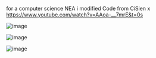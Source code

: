 for a computer science NEA i modified Code from 
CiSien x https://www.youtube.com/watch?v=AAoa-__7mrE&t=0s

![image](https://github.com/user-attachments/assets/923ba95f-52df-4b5f-b0a2-d985b98a667b)

![image](https://github.com/user-attachments/assets/9b98a6d1-76c9-4961-be66-6c4b8158cd06)

![image](https://github.com/user-attachments/assets/a898fd13-a172-4eab-8ae1-98f27f410373)
